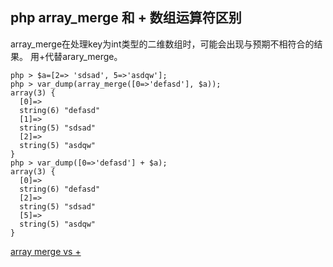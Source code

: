 ## php array_merge 和 + 数组运算符区别
array_merge在处理key为int类型的二维数组时，可能会出现与预期不相符合的结果。
用+代替arary_merge。

```shell
php > $a=[2=> 'sdsad', 5=>'asdqw'];
php > var_dump(array_merge([0=>'defasd'], $a));
array(3) {
  [0]=>
  string(6) "defasd"
  [1]=>
  string(5) "sdsad"
  [2]=>
  string(5) "asdqw"
}
php > var_dump([0=>'defasd'] + $a);
array(3) {
  [0]=>
  string(6) "defasd"
  [2]=>
  string(5) "sdsad"
  [5]=>
  string(5) "asdqw"
}
```

[array merge vs +](https://stitcher.io/blog/array-merge-vs+)
